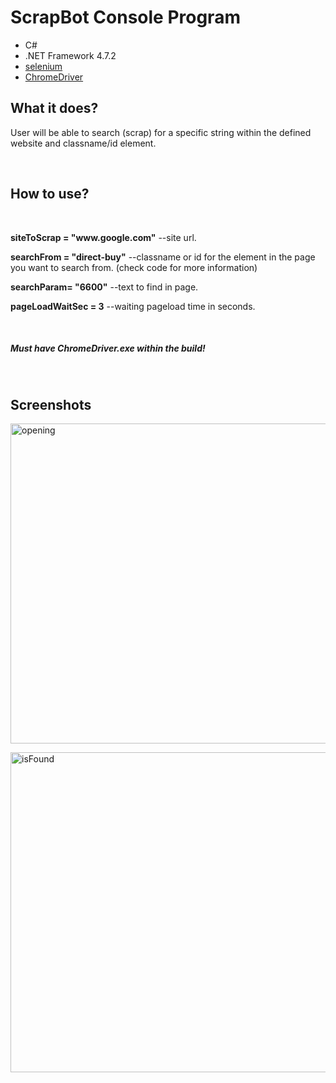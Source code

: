 # ScrapBot Console Program
<div>
<ul>
	<li>C#</li>
	<li>.NET Framework 4.7.2</li>
	<li><a href="https://www.selenium.dev/documentation/">selenium</a></li>
	<li><a href="https://chromedriver.chromium.org/downloads">ChromeDriver</a></li>
	
</ul>
<div>

<div>
<h2>What it does?</h2>
  <p>User will be able to search (scrap) for a specific string within the defined website and classname/id element.</p>
</div>

<br />
  
<div>
  <h2>How to use?</h2>
  <br />
<p><b>siteToScrap = "www.google.com"</b> --site url.</p>
<p><b>searchFrom = "direct-buy"</b> --classname or id for the element in the page you want to search from. (check code for more information)</p>
<p><b>searchParam= "6600"</b> --text to find in page.</p>
<p><b>pageLoadWaitSec = 3</b> --waiting pageload time in seconds.</p>

<br />
<h5>Must have ChromeDriver.exe within the build!</h5>
</div>

<br />

<div>
<h2>Screenshots</h2>
<p>
<a data-flickr-embed="true" href="https://www.flickr.com/photos/55156353@N07/51669702016/in/dateposted-public/" title="opening"><img src="https://live.staticflickr.com/65535/51669702016_210955c024_b.jpg" width="979" height="512" alt="opening"></a>
</p>
<p>
<a data-flickr-embed="true" href="https://www.flickr.com/photos/55156353@N07/51668905197/in/dateposted-public/" title="isFound"><img src="https://live.staticflickr.com/65535/51668905197_fec58f47a4_b.jpg" width="979" height="512" alt="isFound"></a>
</p>
</div>
